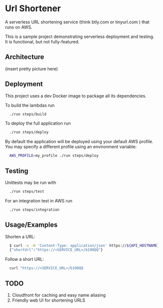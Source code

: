 # Url Shortener

A serverless URL shortening service (think btly.com or tinyurl.com ) that runs on AWS.

This is a sample project demonstrating serverless deployment and testing. It is functional, but not fully-featured.

## Architecture
(insert pretty picture here)

## Deployment

This project uses a dev Docker image to package all its dependencies.

To build the lambdas run

```bash
  ./run steps/build
```

To deploy the full application run

```bash
  ./run steps/deploy
```

By default the application will be
deployed using your default AWS profile.
You may specify a different profile using
an environment variable:

```bash
  AWS_PROFILE=my_profile ./run steps/deploy
```

## Testing

Unittests may be run with

```bash
  ./run steps/test
```

For an integration test in AWS run

```bash
  ./run steps/integration
```

## Usage/Examples

Shorten a URL:

```bash
  $ curl -v -H 'Content-Type: application/json' https://${API_HOSTNAME}/new --data-ascii '{ "url": "https://twitter.com" }'
  {"shortUrl":"https://<SERVICE_URL>/b190QQ"}
```

Follow a short URL:

```bash
  curl "https://<SERVICE_URL>/b190QQ
```

## TODO
1) Cloudfront for caching and easy name aliasing
2) Friendly web UI for shortening URLS
